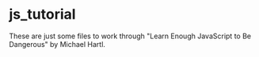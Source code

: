 # js_tutorial

These are just some files to work through "Learn Enough JavaScript to Be Dangerous" by Michael Hartl.
